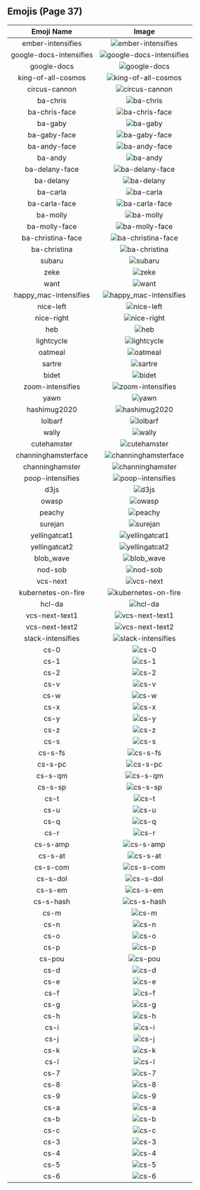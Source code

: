 
## Emojis (Page 37)
|Emoji Name|Image|
| :-: | :-: |
|ember-intensifies| ![ember-intensifies](/output/ember-intensifies.gif)|
|google-docs-intensifies| ![google-docs-intensifies](/output/google-docs-intensifies.gif)|
|google-docs| ![google-docs](/output/google-docs)|
|king-of-all-cosmos| ![king-of-all-cosmos](/output/king-of-all-cosmos.png)|
|circus-cannon| ![circus-cannon](/output/circus-cannon.png)|
|ba-chris| ![ba-chris](/output/ba-chris.png)|
|ba-chris-face| ![ba-chris-face](/output/ba-chris-face.png)|
|ba-gaby| ![ba-gaby](/output/ba-gaby.png)|
|ba-gaby-face| ![ba-gaby-face](/output/ba-gaby-face.png)|
|ba-andy-face| ![ba-andy-face](/output/ba-andy-face.png)|
|ba-andy| ![ba-andy](/output/ba-andy.png)|
|ba-delany-face| ![ba-delany-face](/output/ba-delany-face.png)|
|ba-delany| ![ba-delany](/output/ba-delany.png)|
|ba-carla| ![ba-carla](/output/ba-carla.png)|
|ba-carla-face| ![ba-carla-face](/output/ba-carla-face.png)|
|ba-molly| ![ba-molly](/output/ba-molly.png)|
|ba-molly-face| ![ba-molly-face](/output/ba-molly-face.png)|
|ba-christina-face| ![ba-christina-face](/output/ba-christina-face.png)|
|ba-christina| ![ba-christina](/output/ba-christina.png)|
|subaru| ![subaru](/output/subaru.png)|
|zeke| ![zeke](/output/zeke.png)|
|want| ![want](/output/want.png)|
|happy_mac-intensifies| ![happy_mac-intensifies](/output/happy_mac-intensifies.gif)|
|nice-left| ![nice-left](/output/nice-left.png)|
|nice-right| ![nice-right](/output/nice-right.png)|
|heb| ![heb](/output/heb.png)|
|lightcycle| ![lightcycle](/output/lightcycle.png)|
|oatmeal| ![oatmeal](/output/oatmeal.png)|
|sartre| ![sartre](/output/sartre.png)|
|bidet| ![bidet](/output/bidet.jpg)|
|zoom-intensifies| ![zoom-intensifies](/output/zoom-intensifies.gif)|
|yawn| ![yawn](/output/yawn.png)|
|hashimug2020| ![hashimug2020](/output/hashimug2020.png)|
|lolbarf| ![lolbarf](/output/lolbarf.png)|
|wally| ![wally](/output/wally.png)|
|cutehamster| ![cutehamster](/output/cutehamster.png)|
|channinghamsterface| ![channinghamsterface](/output/channinghamsterface.png)|
|channinghamster| ![channinghamster](/output/channinghamster.png)|
|poop-intensifies| ![poop-intensifies](/output/poop-intensifies.gif)|
|d3js| ![d3js](/output/d3js.png)|
|owasp| ![owasp](/output/owasp.png)|
|peachy| ![peachy](/output/peachy.gif)|
|surejan| ![surejan](/output/surejan.jpg)|
|yellingatcat1| ![yellingatcat1](/output/yellingatcat1.png)|
|yellingatcat2| ![yellingatcat2](/output/yellingatcat2.png)|
|blob_wave| ![blob_wave](/output/blob_wave.gif)|
|nod-sob| ![nod-sob](/output/nod-sob.gif)|
|vcs-next| ![vcs-next](/output/vcs-next.png)|
|kubernetes-on-fire| ![kubernetes-on-fire](/output/kubernetes-on-fire.gif)|
|hcl-da| ![hcl-da](/output/hcl-da.png)|
|vcs-next-text1| ![vcs-next-text1](/output/vcs-next-text1.png)|
|vcs-next-text2| ![vcs-next-text2](/output/vcs-next-text2.png)|
|slack-intensifies| ![slack-intensifies](/output/slack-intensifies.gif)|
|cs-0| ![cs-0](/output/cs-0.png)|
|cs-1| ![cs-1](/output/cs-1.png)|
|cs-2| ![cs-2](/output/cs-2.png)|
|cs-v| ![cs-v](/output/cs-v.png)|
|cs-w| ![cs-w](/output/cs-w.png)|
|cs-x| ![cs-x](/output/cs-x.png)|
|cs-y| ![cs-y](/output/cs-y.png)|
|cs-z| ![cs-z](/output/cs-z.png)|
|cs-s| ![cs-s](/output/cs-s.png)|
|cs-s-fs| ![cs-s-fs](/output/cs-s-fs.png)|
|cs-s-pc| ![cs-s-pc](/output/cs-s-pc.png)|
|cs-s-qm| ![cs-s-qm](/output/cs-s-qm.png)|
|cs-s-sp| ![cs-s-sp](/output/cs-s-sp.png)|
|cs-t| ![cs-t](/output/cs-t.png)|
|cs-u| ![cs-u](/output/cs-u.png)|
|cs-q| ![cs-q](/output/cs-q.png)|
|cs-r| ![cs-r](/output/cs-r.png)|
|cs-s-amp| ![cs-s-amp](/output/cs-s-amp.png)|
|cs-s-at| ![cs-s-at](/output/cs-s-at.png)|
|cs-s-com| ![cs-s-com](/output/cs-s-com.png)|
|cs-s-dol| ![cs-s-dol](/output/cs-s-dol.png)|
|cs-s-em| ![cs-s-em](/output/cs-s-em.png)|
|cs-s-hash| ![cs-s-hash](/output/cs-s-hash.png)|
|cs-m| ![cs-m](/output/cs-m.png)|
|cs-n| ![cs-n](/output/cs-n.png)|
|cs-o| ![cs-o](/output/cs-o.png)|
|cs-p| ![cs-p](/output/cs-p.png)|
|cs-pou| ![cs-pou](/output/cs-pou.png)|
|cs-d| ![cs-d](/output/cs-d.png)|
|cs-e| ![cs-e](/output/cs-e.png)|
|cs-f| ![cs-f](/output/cs-f.png)|
|cs-g| ![cs-g](/output/cs-g.png)|
|cs-h| ![cs-h](/output/cs-h.png)|
|cs-i| ![cs-i](/output/cs-i.png)|
|cs-j| ![cs-j](/output/cs-j.png)|
|cs-k| ![cs-k](/output/cs-k.png)|
|cs-l| ![cs-l](/output/cs-l.png)|
|cs-7| ![cs-7](/output/cs-7.png)|
|cs-8| ![cs-8](/output/cs-8.png)|
|cs-9| ![cs-9](/output/cs-9.png)|
|cs-a| ![cs-a](/output/cs-a.png)|
|cs-b| ![cs-b](/output/cs-b.png)|
|cs-c| ![cs-c](/output/cs-c.png)|
|cs-3| ![cs-3](/output/cs-3.png)|
|cs-4| ![cs-4](/output/cs-4.png)|
|cs-5| ![cs-5](/output/cs-5.png)|
|cs-6| ![cs-6](/output/cs-6.png)|